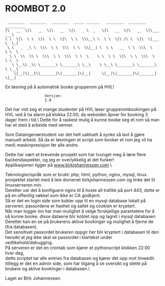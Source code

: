 # ROOMBOT 2.0


     ________  ________  ________  _____ ______   ________  ________  _________   
    |\   __  \|\   __  \|\   __  \|\   _ \  _   \|\   __  \|\   __  \|\___   ___\ 
    \ \  \|\  \ \  \|\  \ \  \|\  \ \  \\\__\ \  \ \  \|\ /\ \  \|\  \|___ \  \_| 
     \ \   _  _\ \  \\\  \ \  \\\  \ \  \\|__| \  \ \   __  \ \  \\\  \   \ \  \  
      \ \  \\  \\ \  \\\  \ \  \\\  \ \  \    \ \  \ \  \|\  \ \  \\\  \   \ \  \ 
       \ \__\\ _\\ \_______\ \_______\ \__\    \ \__\ \_______\ \_______\   \ \__\
        \|__|\|__|\|_______|\|_______|\|__|     \|__|\|_______|\|_______|    \|__|
                                                                              
                                                                              
                                                                              
     
       


En løsning på å automatisk booke grupperom på HVL!
   
                      Versjon: 
                      2.0
 


Det har vist seg at mange studenter på HVL løser grupperombookingen på HVL ved å ha alarm på klokka 22:00, da websiden åpner for booking 3 dager frem i tid.\ Dette for å raskest mulig å kunne booke seg et rom så man har et sted å arbeide med venner.



Som Dataingeniørstudent var det helt uaktuelt å synke så lavt å gjøre manuelt arbeid. Så da er løsningen et script som booker et rom jeg vil ha med\ maskinpresisjon før alle andre.

Dette har vært et krevende prosjekt som har tvunget meg å lære flere backendaspekter, og jeg er overlykkelig at det funker!\
Applikasjonen ligger på www.birkjohannessen.com \

Teknologier/språk som er brukt: php, html, python, nginx, mysql, linux.
\
prosjektet startet med å leie domenet birkjohannessen.com og linke det til linuxserveren min.\
Deretter var det å konfiguere nginx til å hoste all trafikk på port 443, dette er på en offentlig nøkkel som ikke er CA godkjent.\
Så er det en login side som kobler opp til en mysql database lokalt på serveren. passordene er hashet og saltet og cookien er kryptert.\
Når man logger inn har man mulighet å velge forskjellige parametere for å så kunne booke. disse dataene blir koblet opp og lagret i mysql databasen\
Deretter kan en se på brukerens aktive bookinger og mulighet å fjerne de (fra databasen).\
Det sensitivet passordet brukeren oppgir her blir kryptert i databasen til den hensikt at jeg ikke skal se passordet i klartekst under vedlikehold/debugging.\
På serveren er det en crontab som kjører et pythonscript klokken 22:00 hver dag,\
dette scriptet tar alle entries fra databasen og kjører det opp mot timeedit.\
itillegg er det en admin side, som har tilgang å se oversikt og slette på brukere og aktive bookinger i databasen.\






Laget av Birk Johannessen.

